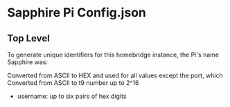 # Sapphire Pi Config.json


## Top Level

To generate unique identifiers for this homebridge instance, the Pi's name Sapphire was:

Converted from ASCII to HEX and used for all values except the port, which Converted from ASCII to t9 number up to 2^16
* username: up to six pairs of hex digits
